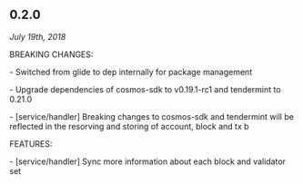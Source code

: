 ## 0.2.0

*July 19th, 2018*

BREAKING CHANGES:

\- Switched from glide to dep internally for package management

\- Upgrade dependencies of cosmos-sdk to v0.19.1-rc1 and tendermint to 0.21.0

\- [service/handler] Breaking changes to  cosmos-sdk and tendermint will be reflected in the resorving and storing of account, block and tx b

FEATURES:

\- [service/handler] Sync more information about each block and validator set
